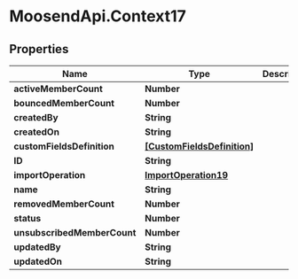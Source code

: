 # MoosendApi.Context17

## Properties
Name | Type | Description | Notes
------------ | ------------- | ------------- | -------------
**activeMemberCount** | **Number** |  | [optional] 
**bouncedMemberCount** | **Number** |  | [optional] 
**createdBy** | **String** |  | [optional] 
**createdOn** | **String** |  | [optional] 
**customFieldsDefinition** | [**[CustomFieldsDefinition]**](CustomFieldsDefinition.md) |  | [optional] 
**ID** | **String** |  | [optional] 
**importOperation** | [**ImportOperation19**](ImportOperation19.md) |  | [optional] 
**name** | **String** |  | [optional] 
**removedMemberCount** | **Number** |  | [optional] 
**status** | **Number** |  | [optional] 
**unsubscribedMemberCount** | **Number** |  | [optional] 
**updatedBy** | **String** |  | [optional] 
**updatedOn** | **String** |  | [optional] 


